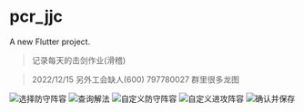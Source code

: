 # pcr_jjc

A new Flutter project.

> 记录每天的击剑作业(滑稽)

> 2022/12/15
> 另外工会缺人(600)
> 797780027
> 群里很多龙图

![选择防守阵容](/images/other/photo_1.jpg)
![查询解法](/images/other/photo_2.jpg)
![自定义防守阵容](/images/other/photo_3.jpg)
![自定义进攻阵容](/images/other/photo_4.jpg)
![确认并保存](/images/other/photo_5.jpg)